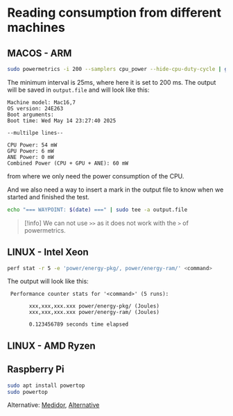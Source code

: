 # Reading consumption from different machines

## MACOS - ARM

```bash
sudo powermetrics -i 200 --samplers cpu_power --hide-cpu-duty-cycle | grep "CPU Power:" | sudo tee -a output.file
```

The minimum interval is 25ms, where here it is set to 200 ms.
The output will be saved in `output.file` and will look like this:

```text
Machine model: Mac16,7
OS version: 24E263
Boot arguments:
Boot time: Wed May 14 23:27:40 2025

--multilpe lines--

CPU Power: 54 mW
GPU Power: 6 mW
ANE Power: 0 mW
Combined Power (CPU + GPU + ANE): 60 mW
```

from where we only need the power consumption of the CPU.

And we also need a way to insert a mark in the output file to know when we started and finished the test.
```bash
echo "=== WAYPOINT: $(date) ===" | sudo tee -a output.file
```

> [!info] We can not use `>>` as it does not work with the `>` of powermetrics.

## LINUX - Intel Xeon

```bash
perf stat -r 5 -e 'power/energy-pkg/, power/energy-ram/' <command>
```

The output will look like this:

```text
 Performance counter stats for '<command>' (5 runs):

       xxx,xxx,xxx.xxx power/energy-pkg/ (Joules)
       xxx,xxx,xxx.xxx power/energy-ram/ (Joules)

       0.123456789 seconds time elapsed
```

## LINUX - AMD Ryzen

## Raspberry Pi

```bash
sudo apt install powertop
sudo powertop
```

Alternative: 
[Medidor](https://www.amazon.com/-/es/Probador-potencia-Capacidad-teléfono-Amperímetro/dp/B0D529Z22P),
[Alternative](https://www.amazon.com/dp/B07DK6FT4Q/ref=sspa_dk_detail_4?pf_rd_p=7446a9d1-25fe-4460-b135-a60336bad2c9&pf_rd_r=GCD54TJ69S033P1END7K&pd_rd_wg=gtaqs&pd_rd_w=48fvx&content-id=amzn1.sym.7446a9d1-25fe-4460-b135-a60336bad2c9&pd_rd_r=1086cf9c-ea37-4276-9d5e-ef60acf0257e&s=industrial&sp_csd=d2lkZ2V0TmFtZT1zcF9kZXRhaWw&th=1)
